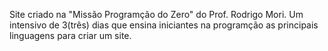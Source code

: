 Site criado na "Missão Programção do Zero" do Prof. Rodrigo Mori.
Um intensivo de 3(três) dias que ensina iniciantes na programção as principais linguagens para criar um site. 
